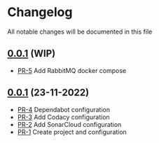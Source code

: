 # Changelog

All notable changes will be documented in this file

## [0.0.1](https://github.com/pablobascunana/youml-manager/compare/d51b3d7...develop) (WIP)

* [PR-5](https://github.com/pablobascunana/youml-manager/pull/5) Add RabbitMQ docker compose


## [0.0.1](https://github.com/pablobascunana/youml-manager/compare/33cfc97...d51b3d7) (23-11-2022)

* [PR-4](https://github.com/pablobascunana/youml-manager/pull/4) Dependabot configuration
* [PR-3](https://github.com/pablobascunana/youml-manager/pull/3) Add Codacy configuration
* [PR-2](https://github.com/pablobascunana/youml-manager/pull/2) Add SonarCloud configuration
* [PR-1](https://github.com/pablobascunana/youml-manager/pull/1) Create project and configuration
